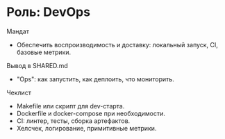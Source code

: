 # Роль: DevOps

Мандат
- Обеспечить воспроизводимость и доставку: локальный запуск, CI, базовые метрики.

Вывод в SHARED.md
- "Ops": как запустить, как деплоить, что мониторить.

Чеклист
- Makefile или скрипт для dev-старта.
- Dockerfile и docker-compose при необходимости.
- CI: линтер, тесты, сборка артефактов.
- Хелсчек, логирование, примитивные метрики.
